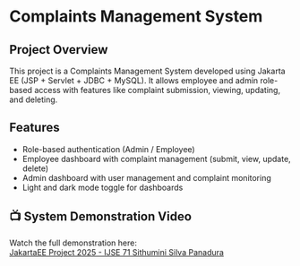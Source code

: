 # Complaints Management System

## Project Overview
This project is a Complaints Management System developed using Jakarta EE (JSP + Servlet + JDBC + MySQL). It allows employee and admin role-based access with features like complaint submission, viewing, updating, and deleting.

## Features
- Role-based authentication (Admin / Employee)
- Employee dashboard with complaint management (submit, view, update, delete)
- Admin dashboard with user management and complaint monitoring
- Light and dark mode toggle for dashboards

## 📺 System Demonstration Video

Watch the full demonstration here:  
[JakartaEE Project 2025 - IJSE 71 Sithumini Silva Panadura](https://youtu.be/AXo-iF7ScKA?si=G_aW9qoTbjTg59ND)

